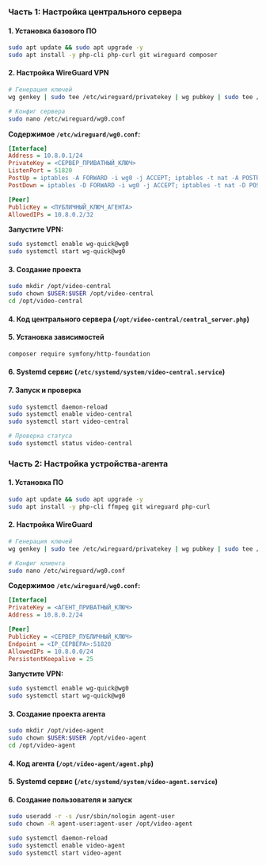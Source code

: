 ### **Часть 1: Настройка центрального сервера**

#### **1. Установка базового ПО**
```bash
sudo apt update && sudo apt upgrade -y
sudo apt install -y php-cli php-curl git wireguard composer
```

#### **2. Настройка WireGuard VPN**
```bash
# Генерация ключей
wg genkey | sudo tee /etc/wireguard/privatekey | wg pubkey | sudo tee /etc/wireguard/publickey

# Конфиг сервера
sudo nano /etc/wireguard/wg0.conf
```

**Содержимое `/etc/wireguard/wg0.conf`:**
```ini
[Interface]
Address = 10.8.0.1/24
PrivateKey = <СЕРВЕР_ПРИВАТНЫЙ_КЛЮЧ>
ListenPort = 51820
PostUp = iptables -A FORWARD -i wg0 -j ACCEPT; iptables -t nat -A POSTROUTING -o eth0 -j MASQUERADE
PostDown = iptables -D FORWARD -i wg0 -j ACCEPT; iptables -t nat -D POSTROUTING -o eth0 -j MASQUERADE

[Peer]
PublicKey = <ПУБЛИЧНЫЙ_КЛЮЧ_АГЕНТА>
AllowedIPs = 10.8.0.2/32
```

**Запустите VPN:**
```bash
sudo systemctl enable wg-quick@wg0
sudo systemctl start wg-quick@wg0
```

#### **3. Создание проекта**
```bash
sudo mkdir /opt/video-central
sudo chown $USER:$USER /opt/video-central
cd /opt/video-central
```

#### **4. Код центрального сервера (`/opt/video-central/central_server.php`)**

#### **5. Установка зависимостей**
```bash
composer require symfony/http-foundation
```

#### **6. Systemd сервис (`/etc/systemd/system/video-central.service`)**

#### **7. Запуск и проверка**
```bash
sudo systemctl daemon-reload
sudo systemctl enable video-central
sudo systemctl start video-central

# Проверка статуса
sudo systemctl status video-central
```

### **Часть 2: Настройка устройства-агента**

#### **1. Установка ПО**
```bash
sudo apt update && sudo apt upgrade -y
sudo apt install -y php-cli ffmpeg git wireguard php-curl
```

#### **2. Настройка WireGuard**
```bash
# Генерация ключей
wg genkey | sudo tee /etc/wireguard/privatekey | wg pubkey | sudo tee /etc/wireguard/publickey

# Конфиг клиента
sudo nano /etc/wireguard/wg0.conf
```

**Содержимое `/etc/wireguard/wg0.conf`:**
```ini
[Interface]
PrivateKey = <АГЕНТ_ПРИВАТНЫЙ_КЛЮЧ>
Address = 10.8.0.2/24

[Peer]
PublicKey = <СЕРВЕР_ПУБЛИЧНЫЙ_КЛЮЧ>
Endpoint = <IP_СЕРВЕРА>:51820
AllowedIPs = 10.8.0.0/24
PersistentKeepalive = 25
```

**Запустите VPN:**
```bash
sudo systemctl enable wg-quick@wg0
sudo systemctl start wg-quick@wg0
```

#### **3. Создание проекта агента**
```bash
sudo mkdir /opt/video-agent
sudo chown $USER:$USER /opt/video-agent
cd /opt/video-agent
```

#### **4. Код агента (`/opt/video-agent/agent.php`)**

#### **5. Systemd сервис (`/etc/systemd/system/video-agent.service`)**

#### **6. Создание пользователя и запуск**
```bash
sudo useradd -r -s /usr/sbin/nologin agent-user
sudo chown -R agent-user:agent-user /opt/video-agent

sudo systemctl daemon-reload
sudo systemctl enable video-agent
sudo systemctl start video-agent
```
